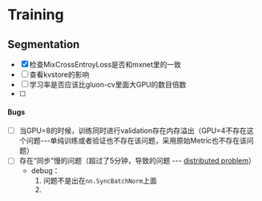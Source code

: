 # Training

## Segmentation

- [x] 检查MixCrossEntroyLoss是否和mxnet里的一致
- [ ] 查看kvstore的影响
- [ ] 学习率是否应该比gluon-cv里面大GPU的数目倍数
- [ ] 

#### Bugs

- [ ] 当GPU=8的时候，训练同时进行validation存在内存溢出（GPU=4不存在这个问题---单纯训练或者验证也不存在该问题，采用原始Metric也不存在该问题）
- [ ] 存在“同步”慢的问题（超过了5分钟，导致的问题 --- [distributed problem](https://github.com/pytorch/pytorch/issues/16225)）
  - debug：
    1. 问题不是出在`nn.SyncBatchNorm`上面
    2. 